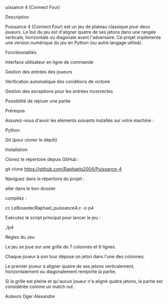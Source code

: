 uissance 4 (Connect Four)

Description

Puissance 4 (Connect Four) est un jeu de plateau classique pour deux joueurs. Le but du jeu est d'aligner quatre de ses jetons dans une rangée verticale, horizontale ou diagonale avant l'adversaire. Ce projet implémente une version numérique du jeu en Python (ou autre langage utilisé).

Fonctionnalités

Interface utilisateur en ligne de commande

Gestion des entrées des joueurs

Vérification automatique des conditions de victoire

Gestion des exceptions pour les entrées incorrectes

Possibilité de rejouer une partie

Prérequis

Assurez-vous d'avoir les éléments suivants installés sur votre machine :

Python

Git (pour cloner le dépôt)

Installation

Clonez le répertoire depuis GitHub :

git clone https://github.com/Raphaelo2004/Puissance-4

Naviguez dans le répertoire du projet :

aller dans le bon dossier

compilez :

cc LeBouedecRaphael_puissance4.c -o p4

Exécutez le script principal pour lancer le jeu :

./p4

Règles du Jeu

Le jeu se joue sur une grille de 7 colonnes et 6 lignes.

Chaque joueur à son tour dépose un jeton dans l'une des colonnes.

Le premier joueur à aligner quatre de ses jetons verticalement, horizontalement ou diagonalement remporte la partie.

Si la grille est pleine et qu'aucun joueur n'a aligné quatre jetons, la partie est considérée comme un match nul.

Auteurs
Oger Alexandre

